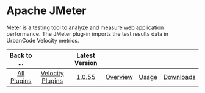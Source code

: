 
Apache JMeter
=============

Meter is a testing tool to analyze and measure web application performance. The JMeter plug-in imports the test results
data in UrbanCode Velocity metrics.

|Back to ...||Latest Version||||
| :---: | :---: | :---: | :---: | :---: | :---: |
|[All Plugins](../../index.md)|[Velocity Plugins](../README.md)|[1.0.55](https://raw.githubusercontent.com/UrbanCode/IBM-UCV-PLUGINS/main/files/ucv-ext-jmeter/ucv-ext-jmeter-1.0.55.tar.zip)|[Overview](overview.md)|[Usage](usage.md)|[Downloads](downloads.md)|
